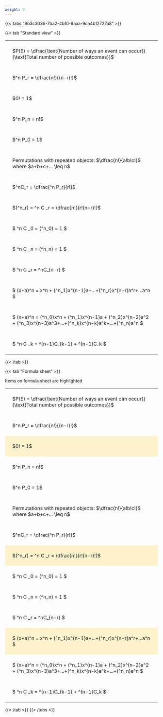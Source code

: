 ```yaml
---
weight: 9
---
```


{{< tabs "9b3c3036-7ba2-4b10-9aaa-9ca4b12727a8" >}}

{{< tab "Standard view" >}}

<style type="text/css">
#T_f7f99 th.col_heading {
  text-align: left;
  font-size: 1em;
}
#T_f7f99 td {
  text-align: left;
  font-size: 1em;
  padding: 1.5em;
}
</style>
<table id="T_f7f99">
  <thead>
  </thead>
  <tbody>
    <tr>
      <td id="T_f7f99_row0_col0" class="data row0 col0" >$P(E) = \dfrac{\text{Number of ways an event can occur}}{\text{Total number of possible outcomes}}$</td>
    </tr>
    <tr>
      <td id="T_f7f99_row1_col0" class="data row1 col0" >$^n P_r = \dfrac{n!}{(n-r)!}$</td>
    </tr>
    <tr>
      <td id="T_f7f99_row2_col0" class="data row2 col0" >$0! = 1$</td>
    </tr>
    <tr>
      <td id="T_f7f99_row3_col0" class="data row3 col0" >$^n P_n = n!$</td>
    </tr>
    <tr>
      <td id="T_f7f99_row4_col0" class="data row4 col0" >$^n P_0 = 1$</td>
    </tr>
    <tr>
      <td id="T_f7f99_row5_col0" class="data row5 col0" >Permutations with repeated objects: $\dfrac{n!}{a!b!c!}$ where $a+b+c+... \leq n$</td>
    </tr>
    <tr>
      <td id="T_f7f99_row6_col0" class="data row6 col0" >$^nC_r = \dfrac{^n P_r}{r!}$</td>
    </tr>
    <tr>
      <td id="T_f7f99_row7_col0" class="data row7 col0" >$(^n_r) = ^n C _r = \dfrac{n!}{r!(n-r)!}$</td>
    </tr>
    <tr>
      <td id="T_f7f99_row8_col0" class="data row8 col0" >$ ^n C _0 = (^n_0) = 1 $</td>
    </tr>
    <tr>
      <td id="T_f7f99_row9_col0" class="data row9 col0" >$ ^n C _n = (^n_n) = 1 $</td>
    </tr>
    <tr>
      <td id="T_f7f99_row10_col0" class="data row10 col0" >$ ^n C _r = ^nC_{n-r} $</td>
    </tr>
    <tr>
      <td id="T_f7f99_row11_col0" class="data row11 col0" >$ (x+a)^n = x^n + (^n_1)x^{n-1}a+...+(^n_r)x^{n-r}a^r+...a^n    $</td>
    </tr>
    <tr>
      <td id="T_f7f99_row12_col0" class="data row12 col0" >$ (x+a)^n = (^n_0)x^n + (^n_1)x^{n-1}a + (^n_2)x^{n-2}a^2 + (^n_3)x^{n-3}a^3+...+(^n_k)x^{n-k}a^k+...+(^n_n)a^n $</td>
    </tr>
    <tr>
      <td id="T_f7f99_row13_col0" class="data row13 col0" >$ ^n C _k = ^{n-1}C_{k-1} + ^{n-1}C_k $</td>
    </tr>
  </tbody>
</table>
{{< /tab >}}

{{< tab "Formula sheet" >}}

Items on formula sheet are highlighted 
<br>
<style type="text/css">
#T_67946 th.col_heading {
  text-align: left;
  font-size: 1em;
}
#T_67946 td {
  text-align: left;
  font-size: 1em;
  padding: 1.5em;
}
#T_67946_row0_col0, #T_67946_row1_col0, #T_67946_row3_col0, #T_67946_row4_col0, #T_67946_row5_col0, #T_67946_row6_col0, #T_67946_row8_col0, #T_67946_row9_col0, #T_67946_row10_col0, #T_67946_row12_col0, #T_67946_row13_col0 {
  background-color: rgba(0,0,0,0);
}
#T_67946_row2_col0, #T_67946_row7_col0, #T_67946_row11_col0 {
  background-color: rgba(255,194,10, 0.2);
}
</style>
<table id="T_67946">
  <thead>
  </thead>
  <tbody>
    <tr>
      <td id="T_67946_row0_col0" class="data row0 col0" >$P(E) = \dfrac{\text{Number of ways an event can occur}}{\text{Total number of possible outcomes}}$</td>
    </tr>
    <tr>
      <td id="T_67946_row1_col0" class="data row1 col0" >$^n P_r = \dfrac{n!}{(n-r)!}$</td>
    </tr>
    <tr>
      <td id="T_67946_row2_col0" class="data row2 col0" >$0! = 1$</td>
    </tr>
    <tr>
      <td id="T_67946_row3_col0" class="data row3 col0" >$^n P_n = n!$</td>
    </tr>
    <tr>
      <td id="T_67946_row4_col0" class="data row4 col0" >$^n P_0 = 1$</td>
    </tr>
    <tr>
      <td id="T_67946_row5_col0" class="data row5 col0" >Permutations with repeated objects: $\dfrac{n!}{a!b!c!}$ where $a+b+c+... \leq n$</td>
    </tr>
    <tr>
      <td id="T_67946_row6_col0" class="data row6 col0" >$^nC_r = \dfrac{^n P_r}{r!}$</td>
    </tr>
    <tr>
      <td id="T_67946_row7_col0" class="data row7 col0" >$(^n_r) = ^n C _r = \dfrac{n!}{r!(n-r)!}$</td>
    </tr>
    <tr>
      <td id="T_67946_row8_col0" class="data row8 col0" >$ ^n C _0 = (^n_0) = 1 $</td>
    </tr>
    <tr>
      <td id="T_67946_row9_col0" class="data row9 col0" >$ ^n C _n = (^n_n) = 1 $</td>
    </tr>
    <tr>
      <td id="T_67946_row10_col0" class="data row10 col0" >$ ^n C _r = ^nC_{n-r} $</td>
    </tr>
    <tr>
      <td id="T_67946_row11_col0" class="data row11 col0" >$ (x+a)^n = x^n + (^n_1)x^{n-1}a+...+(^n_r)x^{n-r}a^r+...a^n    $</td>
    </tr>
    <tr>
      <td id="T_67946_row12_col0" class="data row12 col0" >$ (x+a)^n = (^n_0)x^n + (^n_1)x^{n-1}a + (^n_2)x^{n-2}a^2 + (^n_3)x^{n-3}a^3+...+(^n_k)x^{n-k}a^k+...+(^n_n)a^n $</td>
    </tr>
    <tr>
      <td id="T_67946_row13_col0" class="data row13 col0" >$ ^n C _k = ^{n-1}C_{k-1} + ^{n-1}C_k $</td>
    </tr>
  </tbody>
</table>
{{< /tab >}}
{{< /tabs >}}